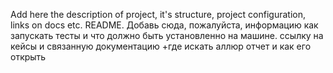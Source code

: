 Add here the description of project, it's structure, project configuration, links on docs etc.
README. Добавь сюда, пожалуйста, информацию как запускать тесты и что должно быть установленно на машине.
ссылку на кейсы и связанную документацию
+где искать аллюр отчет и как его открыть